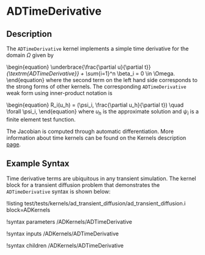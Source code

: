 # ADTimeDerivative

## Description

The `ADTimeDerivative` kernel implements a simple time derivative for the domain $\Omega$ given by

\begin{equation}
\underbrace{\frac{\partial u}{\partial t}}_{\textrm{ADTimeDerivative}} +
\sum_{i=1}^n \beta_i = 0 \in \Omega.
\end{equation}
where the second term on the left hand side corresponds to the strong forms of
other kernels. The corresponding `ADTimeDerivative` weak form using inner-product notation is

\begin{equation}
R_i(u_h) = (\psi_i, \frac{\partial u_h}{\partial t}) \quad \forall \psi_i,
\end{equation}
where $u_h$ is the approximate solution and $\psi_i$ is a finite element test function.

The Jacobian is computed through automatic differentiation. More information about time kernels can be
found on the Kernels description [page](syntax/Kernels/index.md).

## Example Syntax

Time derivative terms are ubiquitous in any transient simulation. The kernel
block for a transient diffusion problem that demonstrates the
`ADTimeDerivative` syntax is shown below:

!listing test/tests/kernels/ad_transient_diffusion/ad_transient_diffusion.i block=ADKernels

!syntax parameters /ADKernels/ADTimeDerivative<RESIDUAL>

!syntax inputs /ADKernels/ADTimeDerivative<RESIDUAL>

!syntax children /ADKernels/ADTimeDerivative<RESIDUAL>
